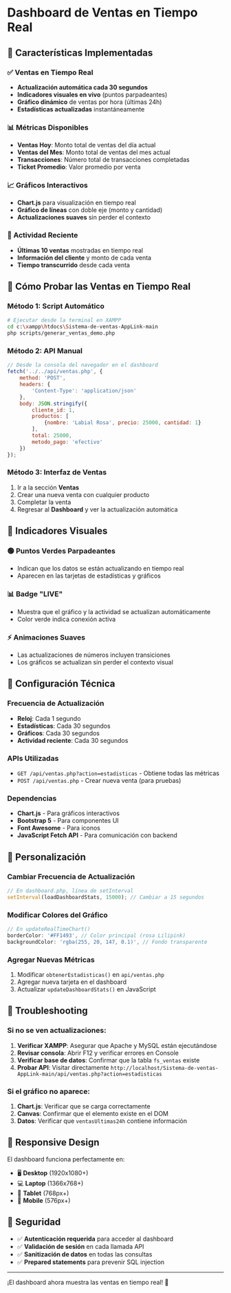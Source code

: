 # Dashboard de Ventas en Tiempo Real

## 🚀 Características Implementadas

### ✅ Ventas en Tiempo Real
- **Actualización automática cada 30 segundos**
- **Indicadores visuales en vivo** (puntos parpadeantes)
- **Gráfico dinámico** de ventas por hora (últimas 24h)
- **Estadísticas actualizadas** instantáneamente

### 📊 Métricas Disponibles
- **Ventas Hoy**: Monto total de ventas del día actual
- **Ventas del Mes**: Monto total de ventas del mes actual
- **Transacciones**: Número total de transacciones completadas
- **Ticket Promedio**: Valor promedio por venta

### 📈 Gráficos Interactivos
- **Chart.js** para visualización en tiempo real
- **Gráfico de líneas** con doble eje (monto y cantidad)
- **Actualizaciones suaves** sin perder el contexto

### 🔄 Actividad Reciente
- **Últimas 10 ventas** mostradas en tiempo real
- **Información del cliente** y monto de cada venta
- **Tiempo transcurrido** desde cada venta

## 🧪 Cómo Probar las Ventas en Tiempo Real

### Método 1: Script Automático
```bash
# Ejecutar desde la terminal en XAMPP
cd c:\xampp\htdocs\Sistema-de-ventas-AppLink-main
php scripts/generar_ventas_demo.php
```

### Método 2: API Manual
```javascript
// Desde la consola del navegador en el dashboard
fetch('../../api/ventas.php', {
    method: 'POST',
    headers: {
        'Content-Type': 'application/json'
    },
    body: JSON.stringify({
        cliente_id: 1,
        productos: [
            {nombre: 'Labial Rosa', precio: 25000, cantidad: 1}
        ],
        total: 25000,
        metodo_pago: 'efectivo'
    })
});
```

### Método 3: Interfaz de Ventas
1. Ir a la sección **Ventas**
2. Crear una nueva venta con cualquier producto
3. Completar la venta
4. Regresar al **Dashboard** y ver la actualización automática

## 🎯 Indicadores Visuales

### 🟢 Puntos Verdes Parpadeantes
- Indican que los datos se están actualizando en tiempo real
- Aparecen en las tarjetas de estadísticas y gráficos

### 📊 Badge "LIVE"
- Muestra que el gráfico y la actividad se actualizan automáticamente
- Color verde indica conexión activa

### ⚡ Animaciones Suaves
- Las actualizaciones de números incluyen transiciones
- Los gráficos se actualizan sin perder el contexto visual

## 🔧 Configuración Técnica

### Frecuencia de Actualización
- **Reloj**: Cada 1 segundo
- **Estadísticas**: Cada 30 segundos
- **Gráficos**: Cada 30 segundos
- **Actividad reciente**: Cada 30 segundos

### APIs Utilizadas
- `GET /api/ventas.php?action=estadisticas` - Obtiene todas las métricas
- `POST /api/ventas.php` - Crear nueva venta (para pruebas)

### Dependencias
- **Chart.js** - Para gráficos interactivos
- **Bootstrap 5** - Para componentes UI
- **Font Awesome** - Para iconos
- **JavaScript Fetch API** - Para comunicación con backend

## 🎨 Personalización

### Cambiar Frecuencia de Actualización
```javascript
// En dashboard.php, línea de setInterval
setInterval(loadDashboardStats, 15000); // Cambiar a 15 segundos
```

### Modificar Colores del Gráfico
```javascript
// En updateRealTimeChart()
borderColor: '#FF1493', // Color principal (rosa Lilipink)
backgroundColor: 'rgba(255, 20, 147, 0.1)', // Fondo transparente
```

### Agregar Nuevas Métricas
1. Modificar `obtenerEstadisticas()` en `api/ventas.php`
2. Agregar nueva tarjeta en el dashboard
3. Actualizar `updateDashboardStats()` en JavaScript

## 🚨 Troubleshooting

### Si no se ven actualizaciones:
1. **Verificar XAMPP**: Asegurar que Apache y MySQL están ejecutándose
2. **Revisar consola**: Abrir F12 y verificar errores en Console
3. **Verificar base de datos**: Confirmar que la tabla `fs_ventas` existe
4. **Probar API**: Visitar directamente `http://localhost/Sistema-de-ventas-AppLink-main/api/ventas.php?action=estadisticas`

### Si el gráfico no aparece:
1. **Chart.js**: Verificar que se carga correctamente
2. **Canvas**: Confirmar que el elemento existe en el DOM
3. **Datos**: Verificar que `ventasUltimas24h` contiene información

## 📱 Responsive Design

El dashboard funciona perfectamente en:
- 🖥️ **Desktop** (1920x1080+)
- 💻 **Laptop** (1366x768+)
- 📱 **Tablet** (768px+)
- 📱 **Mobile** (576px+)

## 🔐 Seguridad

- ✅ **Autenticación requerida** para acceder al dashboard
- ✅ **Validación de sesión** en cada llamada API
- ✅ **Sanitización de datos** en todas las consultas
- ✅ **Prepared statements** para prevenir SQL injection

---

¡El dashboard ahora muestra las ventas en tiempo real! 🎉